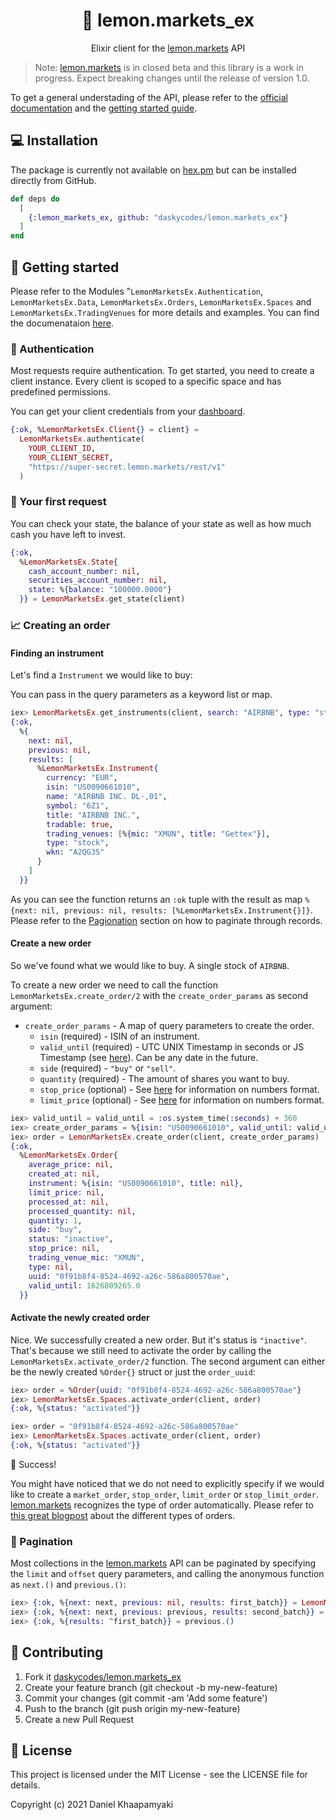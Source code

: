 <h1 align="center">
  🍋 lemon.markets_ex
</h1>
<p align="center">Elixir client for the <a href="https://lemon.markets">lemon.markets</a> API</p>


> Note: [lemon.markets](https://lemon.markets) is in closed beta and this library is a work in progress. Expect breaking changes until the release of version 1.0.

To get a general understading of the API, please refer to the [official documentation](https://docs.lemon.markets) and the [getting started guide](https://docs.lemon.markets/signing-up-getting-access).

## 💻 Installation

The package is currently not available on [hex.pm](https://hex.pm) but can be installed directly from GitHub.

```elixir
def deps do
  [
    {:lemon_markets_ex, github: "daskycodes/lemon.markets_ex"}
  ]
end
```

## 🚀 Getting started


Please refer to the Modules "`LemonMarketsEx.Authentication`, `LemonMarketsEx.Data`, `LemonMarketsEx.Orders`, `LemonMarketsEx.Spaces` and `LemonMarketsEx.TradingVenues` for more details and examples. You can find the documenataion [here](https://daskycodes.github.io/lemon.markets_ex).

### 🔐 Authentication

Most requests require authentication. To get started, you need to create a client instance.
Every client is scoped to a specific space and has predefined permissions.

You can get your client credentials from your [dashboard](https://dashboard.lemon.markets).

```elixir
{:ok, %LemonMarketsEx.Client{} = client} =
  LemonMarketsEx.authenticate(
    YOUR_CLIENT_ID,
    YOUR_CLIENT_SECRET,
    "https://super-secret.lemon.markets/rest/v1"
  )
```

### 🏦 Your first request

You can check your state, the balance of your state as well as how much cash you have left to invest.

```elixir
{:ok,
  %LemonMarketsEx.State{
    cash_account_number: nil,
    securities_account_number: nil,
    state: %{balance: "100000.0000"}
  }} = LemonMarketsEx.get_state(client)
```

### 📈 Creating an order

#### Finding an instrument

Let's find a `Instrument` we would like to buy:

You can pass in the query parameters as a keyword list or map.

```elixir
iex> LemonMarketsEx.get_instruments(client, search: "AIRBNB", type: "stock")
{:ok,
  %{
    next: nil,
    previous: nil,
    results: [
      %LemonMarketsEx.Instrument{
        currency: "EUR",
        isin: "US0090661010",
        name: "AIRBNB INC. DL-,01",
        symbol: "6Z1",
        title: "AIRBNB INC.",
        tradable: true,
        trading_venues: [%{mic: "XMUN", title: "Gettex"}],
        type: "stock",
        wkn: "A2QG35"
      }
    ]
  }}
```

As you can see the function returns an `:ok` tuple with the result as map `%{next: nil, previous: nil, results: [%LemonMarketsEx.Instrument{}]}`. Please refer to the [Pagionation](#pagination) section on how to paginate through records.

#### Create a new order

So we've found what we would like to buy. A single stock of `AIRBNB`.

To create a new order we need to call the function `LemonMarketsEx.create_order/2` with the `create_order_params` as second argument:

* `create_order_params` - A map of query parameters to create the order.
  * `isin` (required) - ISIN of an instrument.
  * `valid_until` (required) - UTC UNIX Timestamp in seconds or JS Timestamp (see [here](https://docs.lemon.markets/pagination-numbers)). Can be any date in the future.
  * `side` (required) - `"buy"` or `"sell"`.
  * `quantity` (required) - The amount of shares you want to buy.
  * `stop_price` (optional) - See [here](https://docs.lemon.markets/pagination-numbers) for information on numbers format.
  * `limit_price` (optional) - See [here](https://docs.lemon.markets/pagination-numbers) for information on numbers format.

```elixir
iex> valid_until = valid_until = :os.system_time(:seconds) + 360
iex> create_order_params = %{isin: "US0090661010", valid_until: valid_until, side: "buy", quantity: 1}
iex> order = LemonMarketsEx.create_order(client, create_order_params)
{:ok,
  %LemonMarketsEx.Order{
    average_price: nil,
    created_at: nil,
    instrument: %{isin: "US0090661010", title: nil},
    limit_price: nil,
    processed_at: nil,
    processed_quantity: nil,
    quantity: 1,
    side: "buy",
    status: "inactive",
    stop_price: nil,
    trading_venue_mic: "XMUN",
    type: nil,
    uuid: "0f91b8f4-8524-4692-a26c-586a800570ae",
    valid_until: 1626809265.0
  }}
```

#### Activate the newly created order

Nice. We successfully created a new order. But it's status is `"inactive"`. That's because we still need to activate the order by calling the `LemonMarketsEx.activate_order/2` function.
The second argument can either be the newly created `%Order{}` struct or just the `order_uuid`:

```elixir
iex> order = %Order{uuid: "0f91b8f4-8524-4692-a26c-586a800570ae"}
iex> LemonMarketsEx.Spaces.activate_order(client, order)
{:ok, %{status: "activated"}}

iex> order = "0f91b8f4-8524-4692-a26c-586a800570ae"
iex> LemonMarketsEx.Spaces.activate_order(client, order)
{:ok, %{status: "activated"}}
```

🥳 Success!

You might have noticed that we do not need to explicitly specify if we would like to create a `market_order`, `stop_order`, `limit_order` or `stop_limit_order`. [lemon.markets](https://lemon.markets) recognizes the type of order automatically. Please refer to [this great blogpost](https://medium.com/lemon-markets/order-types-at-lemon-markets-explained-a52c39852917) about the different types of orders.

### 📄 Pagination

Most collections in the [lemon.markets](https://lemon.markets) API can be paginated by specifying the `limit` and `offset` query parameters, and calling the anonymous function as `next.()` and `previous.()`:

```elixir
iex> {:ok, %{next: next, previous: nil, results: first_batch}} = LemonMarketsEx.get_instruments(client, search: "AIR", type: "stock", limit: 3)
iex> {:ok, %{next: next, previous: previous, results: second_batch}} = next.()
iex> {:ok, %{results: ^first_batch}} = previous.()
```

## 🤝 Contributing

1. Fork it [daskycodes/lemon.markets_ex](https://github.com/daskycodes/lemon.markets_ex)
2. Create your feature branch (git checkout -b my-new-feature)
3. Commit your changes (git commit -am 'Add some feature')
4. Push to the branch (git push origin my-new-feature)
5. Create a new Pull Request

## 📝 License

This project is licensed under the MIT License - see the LICENSE file for details.

Copyright (c) 2021 Daniel Khaapamyaki
